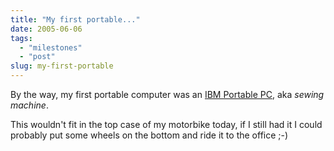 ```yaml
---
title: "My first portable..."
date: 2005-06-06
tags: 
  - "milestones"
  - "post"
slug: my-first-portable
---
```


By the way, my first portable computer was an [IBM Portable PC](http://www.bolo.ch/?list=2&obj=184), aka _sewing machine_.

This wouldn't fit in the top case of my motorbike today, if I still had it I could probably put some wheels on the bottom and ride it to the office ;-)
